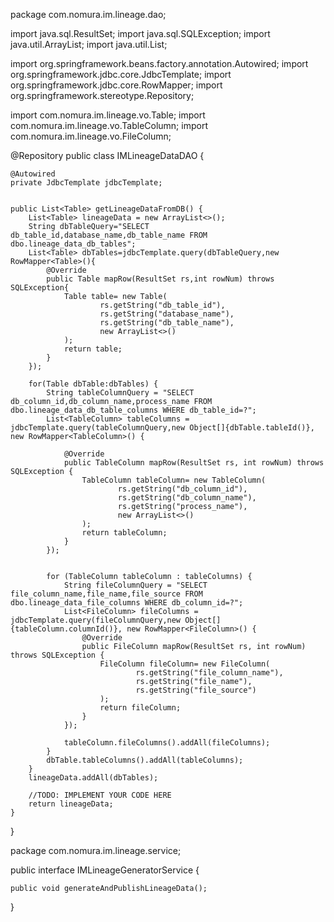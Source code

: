 package com.nomura.im.lineage.dao;

import java.sql.ResultSet;
import java.sql.SQLException;
import java.util.ArrayList;
import java.util.List;

import org.springframework.beans.factory.annotation.Autowired;
import org.springframework.jdbc.core.JdbcTemplate;
import org.springframework.jdbc.core.RowMapper;
import org.springframework.stereotype.Repository;

import com.nomura.im.lineage.vo.Table;
import com.nomura.im.lineage.vo.TableColumn;
import com.nomura.im.lineage.vo.FileColumn;

@Repository
public class IMLineageDataDAO {

	@Autowired
	private JdbcTemplate jdbcTemplate;


	public List<Table> getLineageDataFromDB() {
		List<Table> lineageData = new ArrayList<>();
		String dbTableQuery="SELECT db_table_id,database_name,db_table_name FROM dbo.lineage_data_db_tables";
		List<Table> dbTables=jdbcTemplate.query(dbTableQuery,new RowMapper<Table>(){
			@Override
			public Table mapRow(ResultSet rs,int rowNum) throws SQLException{
				Table table= new Table(
						rs.getString("db_table_id"),
						rs.getString("database_name"),
						rs.getString("db_table_name"),
						new ArrayList<>()
				);
				return table;
			}
		});

		for(Table dbTable:dbTables) {
			String tableColumnQuery = "SELECT db_column_id,db_column_name,process_name FROM dbo.lineage_data_db_table_columns WHERE db_table_id=?";
			List<TableColumn> tableColumns = jdbcTemplate.query(tableColumnQuery,new Object[]{dbTable.tableId()},  new RowMapper<TableColumn>() {

				@Override
				public TableColumn mapRow(ResultSet rs, int rowNum) throws SQLException {
					TableColumn tableColumn= new TableColumn(
							rs.getString("db_column_id"),
							rs.getString("db_column_name"),
							rs.getString("process_name"),
							new ArrayList<>()
					);
					return tableColumn;
				}
			});


			for (TableColumn tableColumn : tableColumns) {
				String fileColumnQuery = "SELECT file_column_name,file_name,file_source FROM dbo.lineage_data_file_columns WHERE db_column_id=?";
				List<FileColumn> fileColumns = jdbcTemplate.query(fileColumnQuery,new Object[]{tableColumn.columnId()}, new RowMapper<FileColumn>() {
					@Override
					public FileColumn mapRow(ResultSet rs, int rowNum) throws SQLException {
						FileColumn fileColumn= new FileColumn(
								rs.getString("file_column_name"),
								rs.getString("file_name"),
								rs.getString("file_source")
						);
						return fileColumn;
					}
				});

				tableColumn.fileColumns().addAll(fileColumns);
			}
			dbTable.tableColumns().addAll(tableColumns);
		}
		lineageData.addAll(dbTables);

		//TODO: IMPLEMENT YOUR CODE HERE
		return lineageData;
	}
}









package com.nomura.im.lineage.service;

public interface IMLineageGeneratorService {

	public void generateAndPublishLineageData();
	
}
